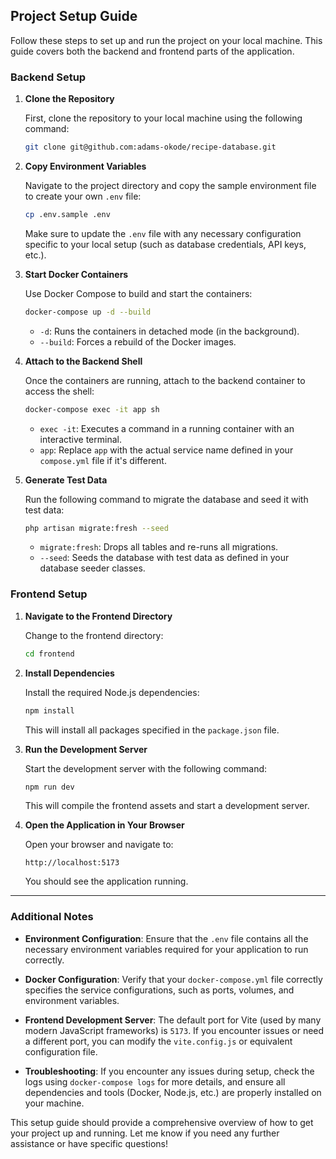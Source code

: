 ## Project Setup Guide

Follow these steps to set up and run the project on your local machine. This guide covers both the backend and frontend parts of the application.

### Backend Setup

1. **Clone the Repository**

   First, clone the repository to your local machine using the following command:

   ```bash
   git clone git@github.com:adams-okode/recipe-database.git
   ```

2. **Copy Environment Variables**

   Navigate to the project directory and copy the sample environment file to create your own `.env` file:

   ```bash
   cp .env.sample .env
   ```

   Make sure to update the `.env` file with any necessary configuration specific to your local setup (such as database credentials, API keys, etc.).

3. **Start Docker Containers**

   Use Docker Compose to build and start the containers:

   ```bash
   docker-compose up -d --build
   ```

   - `-d`: Runs the containers in detached mode (in the background).
   - `--build`: Forces a rebuild of the Docker images.

4. **Attach to the Backend Shell**

   Once the containers are running, attach to the backend container to access the shell:

   ```bash
   docker-compose exec -it app sh
   ```

   - `exec -it`: Executes a command in a running container with an interactive terminal.
   - `app`: Replace `app` with the actual service name defined in your `compose.yml` file if it's different.

5. **Generate Test Data**

   Run the following command to migrate the database and seed it with test data:

   ```bash
   php artisan migrate:fresh --seed
   ```

   - `migrate:fresh`: Drops all tables and re-runs all migrations.
   - `--seed`: Seeds the database with test data as defined in your database seeder classes.

### Frontend Setup

1. **Navigate to the Frontend Directory**

   Change to the frontend directory:

   ```bash
   cd frontend
   ```

2. **Install Dependencies**

   Install the required Node.js dependencies:

   ```bash
   npm install
   ```

   This will install all packages specified in the `package.json` file.

3. **Run the Development Server**

   Start the development server with the following command:

   ```bash
   npm run dev
   ```

   This will compile the frontend assets and start a development server.

4. **Open the Application in Your Browser**

   Open your browser and navigate to:

   ```
   http://localhost:5173
   ```

   You should see the application running.

---

### Additional Notes

- **Environment Configuration**: Ensure that the `.env` file contains all the necessary environment variables required for your application to run correctly.
- **Docker Configuration**: Verify that your `docker-compose.yml` file correctly specifies the service configurations, such as ports, volumes, and environment variables.

- **Frontend Development Server**: The default port for Vite (used by many modern JavaScript frameworks) is `5173`. If you encounter issues or need a different port, you can modify the `vite.config.js` or equivalent configuration file.

- **Troubleshooting**: If you encounter any issues during setup, check the logs using `docker-compose logs` for more details, and ensure all dependencies and tools (Docker, Node.js, etc.) are properly installed on your machine.

This setup guide should provide a comprehensive overview of how to get your project up and running. Let me know if you need any further assistance or have specific questions!
